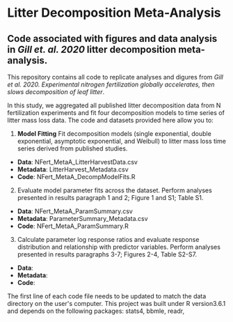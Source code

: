 # Litter Decomposition Meta-Analysis
## Code associated with figures and data analysis in *Gill et. al. 2020* litter decomposition meta-analysis. 
This repository contains all code to replicate analyses and digures from *Gill et al. 2020. Experimental nitrogen fertilization globally accelerates, then slows decomposition of leaf litter*. 

In this study, we aggregated all published litter decomposition data from N fertilization experiments and fit four decomposition models to time series of litter mass loss data. The code and datasets provided here allow you to: 
1. **Model Fitting** Fit decomposition models (single exponential, double exponential, asymptotic exponential, and Weibull) to litter mass loss time series derived from published studies.
 - **Data**: NFert_MetaA_LitterHarvestData.csv
 - **Metadata**: LitterHarvest_Metadata.csv
 - **Code**: NFert_MetaA_DecompModelFits.R
2. Evaluate model parameter fits across the dataset. Perform analyses presented in results paragraph 1 and 2; Figure 1 and S1; Table S1.
 - **Data**: NFert_MetaA_ParamSummary.csv
 - **Metadata**: ParameterSummary_Metadata.csv
 - **Code**: NFert_MetaA_ParamSummary.R  
3. Calculate parameter log response ratios and evaluate response distribution and relationship with predictor variables. Perform analyses presented in results paragraphs 3-7; Figures 2-4, Table S2-S7.
 - **Data**: 
 - **Metadata**:
 - **Code**:  
 
The first line of each code file needs to be updated to match the data directory on the user's computer.  This project was built under R version3.6.1 and depends on the following packages: stats4, bbmle, readr, 

